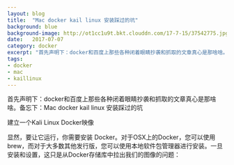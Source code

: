 ```yaml
---
layout: blog
title:  "Mac docker kail linux 安装踩过的坑"
background: blue
background-image: http://ot1cc1u9t.bkt.clouddn.com/17-7-15/37542775.jpg
date:   2017-07-07
category: docker
excerpt: "首先声明下：docker和百度上那些各种闭着眼睛抄袭和抓取的文章真心是那啥啥。备忘下：Mac docker kail linux 安装踩过的坑"
tags:
- docker
- mac
- kaillinux
---
```

 
首先声明下：docker和百度上那些各种闭着眼睛抄袭和抓取的文章真心是那啥啥。备忘下：Mac docker kail linux 安装踩过的坑

建立一个Kali Linux Docker映像

显然，要让它运行，你需要安装 Docker。对于OSX上的Docker，您可以使用brew，而对于大多数其他发行版，您可以使用本地软件包管理器进行安装。一旦安装和设置，这只是从Docker存储库中拉出我们的图像的问题：